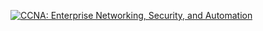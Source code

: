 [![CCNA: Enterprise Networking, Security, and Automation](https://images.credly.com/size/120x120/images/0a6d331e-8abf-4272-a949-33f754569a76/CCNAENSA__1_.png)](https://www.credly.com/earner/earned/badge/77acbd4f-016f-4b37-bfdb-5d98a8817862)

